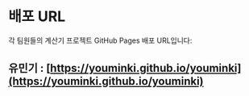 # 배포 URL

각 팀원들의 계산기 프로젝트 GitHub Pages 배포 URL입니다:

## 유민기 : [https://youminki.github.io/youminki](https://youminki.github.io/youminki)

<!-- ## 박혜린 :

## 남경진 : -->
